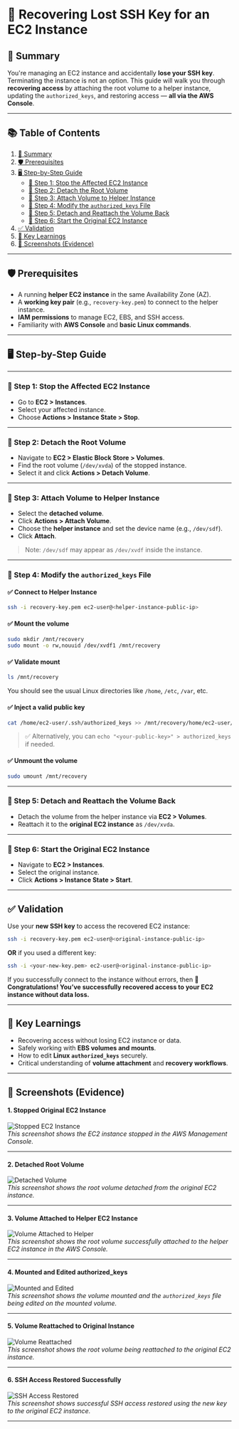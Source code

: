 # 🔐 Recovering Lost SSH Key for an EC2 Instance

## 📝 Summary

You're managing an EC2 instance and accidentally **lose your SSH key**. Terminating the instance is not an option. This guide will walk you through **recovering access** by attaching the root volume to a helper instance, updating the `authorized_keys`, and restoring access — **all via the AWS Console**.

---

## 📚 Table of Contents

1. [📘 Summary](#-Summary)  
2. [🛡️ Prerequisites](#️-prerequisites)  
3. [🖥️ Step-by-Step Guide](#️-step-by-step-guide)  
    - [🔹 Step 1: Stop the Affected EC2 Instance](#-step-1-stop-the-affected-ec2-instance)  
    - [🔹 Step 2: Detach the Root Volume](#-step-2-detach-the-root-volume)  
    - [🔹 Step 3: Attach Volume to Helper Instance](#-step-3-attach-volume-to-helper-instance)  
    - [🔹 Step 4: Modify the `authorized_keys` File](#-step-4-modify-the-authorized_keys-file)  
    - [🔹 Step 5: Detach and Reattach the Volume Back](#-step-5-detach-and-reattach-the-volume-back)  
    - [🔹 Step 6: Start the Original EC2 Instance](#-step-6-start-the-original-ec2-instance)  
4. [✅ Validation](#-validation)  
5. [🧠 Key Learnings](#-key-learnings)  
6. [📸 Screenshots (Evidence)](#-screenshots-evidence)

---

## 🛡️ Prerequisites

- A running **helper EC2 instance** in the same Availability Zone (AZ).
- A **working key pair** (e.g., `recovery-key.pem`) to connect to the helper instance.
- **IAM permissions** to manage EC2, EBS, and SSH access.
- Familiarity with **AWS Console** and **basic Linux commands**.

---

## 🖥️ Step-by-Step Guide

---

### 🔹 Step 1: Stop the Affected EC2 Instance

- Go to **EC2 > Instances**.
- Select your affected instance.
- Choose **Actions > Instance State > Stop**.

---

### 🔹 Step 2: Detach the Root Volume

- Navigate to **EC2 > Elastic Block Store > Volumes**.
- Find the root volume (`/dev/xvda`) of the stopped instance.
- Select it and click **Actions > Detach Volume**.

---

### 🔹 Step 3: Attach Volume to Helper Instance

- Select the **detached volume**.
- Click **Actions > Attach Volume**.
- Choose the **helper instance** and set the device name (e.g., `/dev/sdf`).
- Click **Attach**.

> Note: `/dev/sdf` may appear as `/dev/xvdf` inside the instance.

---

### 🔹 Step 4: Modify the `authorized_keys` File

#### ✅ Connect to Helper Instance

```bash
ssh -i recovery-key.pem ec2-user@<helper-instance-public-ip>
```

#### ✅ Mount the volume

```bash
sudo mkdir /mnt/recovery
sudo mount -o rw,nouuid /dev/xvdf1 /mnt/recovery
```

#### ✅ Validate mount

```bash
ls /mnt/recovery
```

You should see the usual Linux directories like `/home`, `/etc`, `/var`, etc.

#### ✅ Inject a valid public key

```bash
cat /home/ec2-user/.ssh/authorized_keys >> /mnt/recovery/home/ec2-user/.ssh/authorized_keys
```

> ✅ Alternatively, you can `echo "<your-public-key>" > authorized_keys` if needed.

#### ✅ Unmount the volume

```bash
sudo umount /mnt/recovery
```

---

### 🔹 Step 5: Detach and Reattach the Volume Back

- Detach the volume from the helper instance via **EC2 > Volumes**.
- Reattach it to the **original EC2 instance** as `/dev/xvda`.

---

### 🔹 Step 6: Start the Original EC2 Instance

- Navigate to **EC2 > Instances**.
- Select the original instance.
- Click **Actions > Instance State > Start**.

---

## ✅ Validation

Use your **new SSH key** to access the recovered EC2 instance:

```bash
ssh -i recovery-key.pem ec2-user@<original-instance-public-ip>
```

**OR** if you used a different key:

```bash
ssh -i <your-new-key.pem> ec2-user@<original-instance-public-ip>
```

If you successfully connect to the instance without errors, then 🎉 **Congratulations! You’ve successfully recovered access to your EC2 instance without data loss.**

---

## 🧠 Key Learnings

- Recovering access without losing EC2 instance or data.
- Safely working with **EBS volumes and mounts**.
- How to edit **Linux `authorized_keys`** securely.
- Critical understanding of **volume attachment** and **recovery workflows**.

---

## 📸 Screenshots (Evidence)

#### 1. **Stopped Original EC2 Instance**  

![Stopped EC2 Instance](/ec2-assets/servers.png)  
*This screenshot shows the EC2 instance stopped in the AWS Management Console.*

---

#### 2. **Detached Root Volume**  
![Detached Volume](ec2-assets/original-volum-ebs-detach.png)  
*This screenshot shows the root volume detached from the original EC2 instance.*

---

#### 3. **Volume Attached to Helper EC2 Instance**  
![Volume Attached to Helper](ec2-assets/volume-attach.png)  
*This screenshot shows the root volume successfully attached to the helper EC2 instance in the AWS Console.*

---

#### 4. **Mounted and Edited authorized_keys**  
![Mounted and Edited](ec2-assets/mount-ebs-cli.png)  
*This screenshot shows the volume mounted and the `authorized_keys` file being edited on the mounted volume.*

---

#### 5. **Volume Reattached to Original Instance**  
![Volume Reattached](ec2-assets/original-volum-ebs-attach.png)  
*This screenshot shows the root volume being reattached to the original EC2 instance.*

---

#### 6. **SSH Access Restored Successfully**  
![SSH Access Restored](ec2-assets/mount-and-test-cli.png)  
*This screenshot shows successful SSH access restored using the new key to the original EC2 instance.*

---
